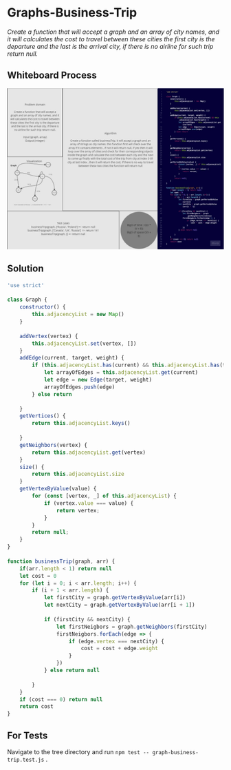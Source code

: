 # Graphs-Business-Trip

*Create a function that will accept a graph and an array of city names, and it will calculates the cost to travel between these cities the first city is the departure and the last is the arrival city, if there is no airline for such trip return null.*

## Whiteboard Process

![Linked list white board](./assets/graph-business-trip.jpg)

## Solution

``` javascript
'use strict'

class Graph {
    constructor() {
        this.adjacencyList = new Map()
    }

    addVertex(vertex) {
        this.adjacencyList.set(vertex, [])
    }
    addEdge(current, target, weight) {
        if (this.adjacencyList.has(current) && this.adjacencyList.has(target)) {
            let arrayOfEdges = this.adjacencyList.get(current)
            let edge = new Edge(target, weight)
            arrayOfEdges.push(edge)
        } else return

    }
    getVertices() {
        return this.adjacencyList.keys()

    }
    getNeighbors(vertex) {
        return this.adjacencyList.get(vertex)
    }
    size() {
        return this.adjacencyList.size
    }
    getVertexByValue(value) {
        for (const [vertex, _] of this.adjacencyList) {
            if (vertex.value === value) {
                return vertex;
            }
        }
        return null; 
    }
}

function businessTrip(graph, arr) {
    if(arr.length < 1) return null
    let cost = 0
    for (let i = 0; i < arr.length; i++) {
        if (i + 1 < arr.length) {
            let firstCity = graph.getVertexByValue(arr[i])
            let nextCity = graph.getVertexByValue(arr[i + 1])

            if (firstCity && nextCity) {
                let firstNeigbors = graph.getNeighbors(firstCity)
                firstNeigbors.forEach(edge => {
                    if (edge.vertex === nextCity) {
                        cost = cost + edge.weight
                    }
                })
            } else return null

        }
    }
    if (cost === 0) return null
    return cost
}

```

## For Tests

Navigate to the tree directory and run `npm test -- graph-business-trip.test.js` .
